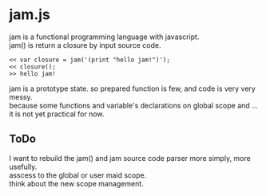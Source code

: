 # jam.js
jam is a  functional programming language with javascript.  
jam() is return a closure by input source code.  

    << var closure = jam('(print "hello jam!")');
    << closure();
    >> hello jam!

jam is a prototype state. so prepared function is few, and code is very very messy.  
because some functions and variable's declarations on global scope and ...  
it is not yet practical for now.  

## ToDo
I want to rebuild the jam() and jam source code parser more simply, more usefully.  
asscess to the global or user maid scope.  
think about the new scope management.  
